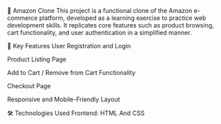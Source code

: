 🛒 Amazon Clone
This project is a functional clone of the Amazon e-commerce platform, developed as a learning exercise to practice web development skills. It replicates core features such as product browsing, cart functionality, and user authentication in a simplified manner.

📌 Key Features
User Registration and Login

Product Listing Page

Add to Cart / Remove from Cart Functionality

Checkout Page

Responsive and Mobile-Friendly Layout

🛠️ Technologies Used
Frontend: HTML And CSS
